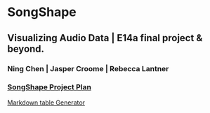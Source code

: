 # SongShape
## Visualizing Audio Data | E14a final project & beyond.
### Ning Chen | Jasper Croome | Rebecca Lantner

### [SongShape Project Plan](https://docs.google.com/spreadsheets/d/1R20NuE4_8i436W7UDcI2JEcZkzuey5yOXeZ-SYLsBmk/edit#gid=1115838130)

[Markdown table Generator](http://www.tablesgenerator.com/markdown_tables)
